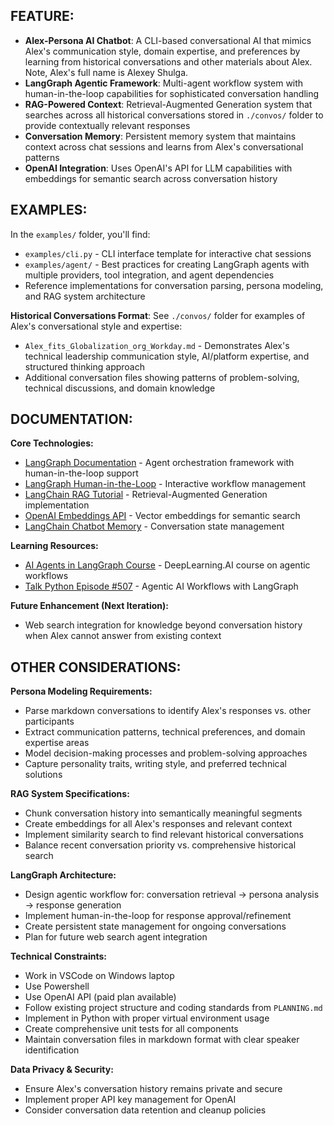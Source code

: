 ## FEATURE:

- **Alex-Persona AI Chatbot**: A CLI-based conversational AI that mimics Alex's communication style, domain expertise, and preferences by learning from historical conversations and other materials about Alex. Note, Alex's full name is Alexey Shulga.
- **LangGraph Agentic Framework**: Multi-agent workflow system with human-in-the-loop capabilities for sophisticated conversation handling
- **RAG-Powered Context**: Retrieval-Augmented Generation system that searches across all historical conversations stored in `./convos/` folder to provide contextually relevant responses
- **Conversation Memory**: Persistent memory system that maintains context across chat sessions and learns from Alex's conversational patterns
- **OpenAI Integration**: Uses OpenAI's API for LLM capabilities with embeddings for semantic search across conversation history

## EXAMPLES:

In the `examples/` folder, you'll find:

- `examples/cli.py` - CLI interface template for interactive chat sessions
- `examples/agent/` - Best practices for creating LangGraph agents with multiple providers, tool integration, and agent dependencies
- Reference implementations for conversation parsing, persona modeling, and RAG system architecture

**Historical Conversations Format**: See `./convos/` folder for examples of Alex's conversational style and expertise:
- `Alex_fits_Globalization_org_Workday.md` - Demonstrates Alex's technical leadership communication style, AI/platform expertise, and structured thinking approach
- Additional conversation files showing patterns of problem-solving, technical discussions, and domain knowledge

## DOCUMENTATION:

**Core Technologies:**
- [LangGraph Documentation](https://langchain-ai.github.io/langgraph/) - Agent orchestration framework with human-in-the-loop support
- [LangGraph Human-in-the-Loop](https://langchain-ai.github.io/langgraph/concepts/human_in_the_loop/) - Interactive workflow management
- [LangChain RAG Tutorial](https://python.langchain.com/docs/tutorials/rag/) - Retrieval-Augmented Generation implementation
- [OpenAI Embeddings API](https://platform.openai.com/docs/guides/embeddings) - Vector embeddings for semantic search
- [LangChain Chatbot Memory](https://python.langchain.com/docs/how_to/chatbots_memory/) - Conversation state management

**Learning Resources:**
- [AI Agents in LangGraph Course](https://www.deeplearning.ai/short-courses/ai-agents-in-langgraph/) - DeepLearning.AI course on agentic workflows
- [Talk Python Episode #507](https://talkpython.fm/episodes/show/507/agentic-ai-workflows-with-langgraph) - Agentic AI Workflows with LangGraph

**Future Enhancement (Next Iteration):**
- Web search integration for knowledge beyond conversation history when Alex cannot answer from existing context

## OTHER CONSIDERATIONS:

**Persona Modeling Requirements:**
- Parse markdown conversations to identify Alex's responses vs. other participants
- Extract communication patterns, technical preferences, and domain expertise areas
- Model decision-making processes and problem-solving approaches
- Capture personality traits, writing style, and preferred technical solutions

**RAG System Specifications:**
- Chunk conversation history into semantically meaningful segments
- Create embeddings for all Alex's responses and relevant context
- Implement similarity search to find relevant historical conversations
- Balance recent conversation priority vs. comprehensive historical search

**LangGraph Architecture:**
- Design agentic workflow for: conversation retrieval → persona analysis → response generation
- Implement human-in-the-loop for response approval/refinement
- Create persistent state management for ongoing conversations
- Plan for future web search agent integration

**Technical Constraints:**
- Work in VSCode on Windows laptop
- Use Powershell
- Use OpenAI API (paid plan available)
- Follow existing project structure and coding standards from `PLANNING.md`
- Implement in Python with proper virtual environment usage
- Create comprehensive unit tests for all components
- Maintain conversation files in markdown format with clear speaker identification

**Data Privacy & Security:**
- Ensure Alex's conversation history remains private and secure
- Implement proper API key management for OpenAI
- Consider conversation data retention and cleanup policies
